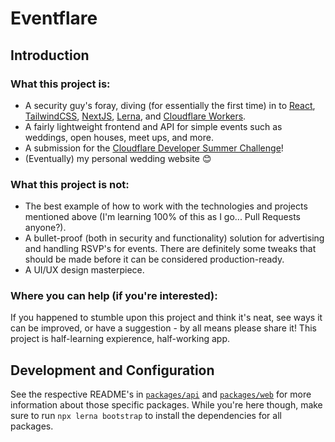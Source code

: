 # Eventflare

## Introduction

### What this project is:

- A security guy's foray, diving (for essentially the first time) in to [React](https://reactjs.org/), [TailwindCSS](https://tailwindcss.com/), [NextJS](https://nextjs.org/), [Lerna](https://lerna.js.org/), and [Cloudflare Workers](https://workers.cloudflare.com/).
- A fairly lightweight frontend and API for simple events such as weddings, open houses, meet ups, and more.
- A submission for the [Cloudflare Developer Summer Challenge](https://challenge.developers.cloudflare.com/)!
- (Eventually) my personal wedding website 😊

### What this project is not:

- The best example of how to work with the technologies and projects mentioned above (I'm learning 100% of this as I go... Pull Requests anyone?).
- A bullet-proof (both in security and functionality) solution for advertising and handling RSVP's for events. There are definitely some tweaks that should be made before it can be considered production-ready.
- A UI/UX design masterpiece.

### Where you can help (if you're interested):

If you happened to stumble upon this project and think it's neat, see ways it can be improved, or have a suggestion - by all means please share it! This project is half-learning expierence, half-working app.

## Development and Configuration

See the respective README's in [`packages/api`](https://github.com/CS-5/eventflare/tree/main/packages/api) and [`packages/web`](https://github.com/CS-5/eventflare/tree/main/packages/web) for more information about those specific packages. While you're here though, make sure to run `npx lerna bootstrap` to install the dependencies for all packages.
